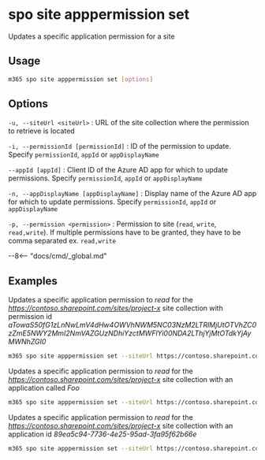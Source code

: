 # spo site apppermission set

Updates a specific application permission for a site

## Usage

```sh
m365 spo site apppermission set [options]
```

## Options

`-u, --siteUrl <siteUrl>`
: URL of the site collection where the permission to retrieve is located

`-i, --permissionId [permissionId]`
: ID of the permission to update. Specify `permissionId`, `appId` or `appDisplayName`

`--appId [appId]`
: Client ID of the Azure AD app for which to update permissions. Specify `permissionId`, `appId` or `appDisplayName`

`-n, --appDisplayName [appDisplayName]`
: Display name of the Azure AD app for which to update permissions. Specify `permissionId`, `appId` or `appDisplayName`

`-p, --permission <permission>`
: Permission to site (`read`, `write`, `read,write`). If multiple permissions have to be granted, they have to be comma separated ex. `read,write`

--8<-- "docs/cmd/_global.md"

## Examples

Updates a specific application permission to _read_ for the _https://contoso.sharepoint.com/sites/project-x_ site collection with permission id _aTowaS50fG1zLnNwLmV4dHw4OWVhNWM5NC03NzM2LTRlMjUtOTVhZC0zZmE5NWY2MmI2NmVAZGUzNDhiYzctMWFlYi00NDA2LThjYjMtOTdkYjAyMWNhZGI0_

```sh
m365 spo site apppermission set --siteUrl https://contoso.sharepoint.com/sites/project-x --permissionId aTowaS50fG1zLnNwLmV4dHw4OWVhNWM5NC03NzM2LTRlMjUtOTVhZC0zZmE5NWY2MmI2NmVAZGUzNDhiYzctMWFlYi00NDA2LThjYjMtOTdkYjAyMWNhZGI0 --permission read
```

Updates a specific application permission to _read_ for the _https://contoso.sharepoint.com/sites/project-x_ site collection with an application called _Foo_

```sh
m365 spo site apppermission set --siteUrl https://contoso.sharepoint.com/sites/project-x --appDisplayName Foo --permission read
```

Updates a specific application permission to _read_ for the _https://contoso.sharepoint.com/sites/project-x_ site collection with an application id _89ea5c94-7736-4e25-95ad-3fa95f62b66e_

```sh
m365 spo site apppermission set --siteUrl https://contoso.sharepoint.com/sites/project-x --appId 89ea5c94-7736-4e25-95ad-3fa95f62b66e --permission read
```
